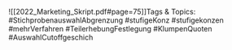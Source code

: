 
![[2022_Marketing_Skript.pdf#page=75]]Tags & Topics:
   #StichprobenauswahlAbgrenzung
   #stufigeKonz
   #stufigekonzen
   #mehrVerfahren
   #TeilerhebungFestlegung
   #KlumpenQuoten
   #AuswahlCutoffgeschich